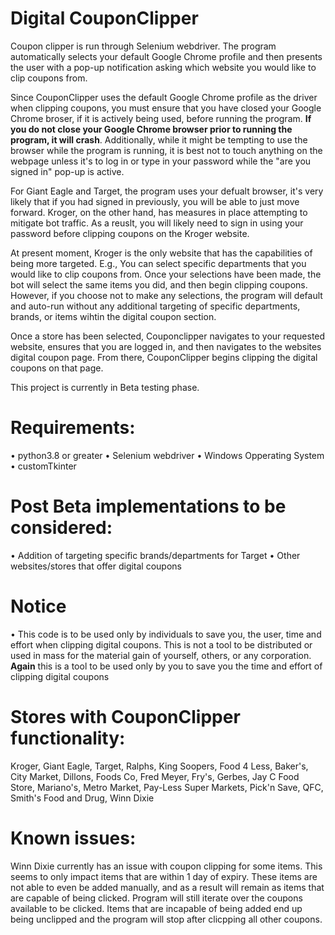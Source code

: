 # Digital CouponClipper

Coupon clipper is run through Selenium webdriver. The program automatically selects your default Google Chrome profile and then presents the user with a pop-up notification asking which website you would like to clip coupons from. 

Since CouponClipper uses the default Google Chrome profile as the driver when clipping coupons, you must ensure that you have closed your Google Chrome broser, if it is actively being used, before running the program. **If you do not close your Google Chrome browser prior to running the program, it will crash**. Additionally, while it might be tempting to use the browser while the program is running, it is best not to touch anything on the webpage unless it's to log in or type in your password while the "are you signed in" pop-up is active. 

For Giant Eagle and Target, the program uses your defualt browser, it's very likely that if you had signed in previously, you will be able to just move forward. Kroger, on the other hand, has measures in place attempting to mitigate bot traffic. As a reuslt, you will likely need to sign in using your password before clipping coupons on the Kroger website. 

At present moment, Kroger is the only website that has the capabilities of being more targeted. E.g., You can select specific departments that you would like to clip coupons from. Once your selections have been made, the bot will select the same items you did, and then begin clipping coupons. However, if you choose not to make any selections, the program will default and auto-run without any additional targeting of specific departments, brands, or items wihtin the digital coupon section. 

Once a store has been selected, Couponclipper navigates to your requested website, ensures that you are logged in, and then navigates to the websites digital coupon page. From there, CouponClipper begins clipping the digital coupons on that page. 

This project is currently in Beta testing phase. 

# Requirements:
• python3.8 or greater
• Selenium webdriver
• Windows Opperating System
• customTkinter

# Post Beta implementations to be considered:

• Addition of targeting specific brands/departments for Target
• Other websites/stores that offer digital coupons

# Notice
• This code is to be used only by individuals to save you, the user, time and effort when clipping digital coupons. This is not a tool to be distributed or used in mass for the material gain of yourself, others, or any corporation. **Again** this is a tool to be used only by you to save you the time and effort of clipping digital coupons 

# Stores with CouponClipper functionality:

Kroger, Giant Eagle, Target, Ralphs, King Soopers, Food 4 Less, Baker's, City Market, Dillons, Foods Co, Fred Meyer, Fry's, Gerbes, Jay C Food Store, Mariano's, Metro Market, Pay-Less Super Markets, Pick'n Save, QFC, Smith's Food and Drug, Winn Dixie

# Known issues:

Winn Dixie currently has an issue with coupon clipping for some items. This seems to only impact items that are within 1 day of expiry. These items are not able to even be added manually, and as a result will remain as items that are capable of being clicked. Program will still iterate over the coupons available to be clicked. Items that are incapable of being added end up being unclipped and the program will stop after clicpping all other coupons. 
